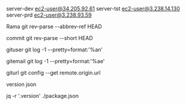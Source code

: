 server-dev ec2-user@34.205.92.61
server-tst ec2-user@3.238.14.130
server-prd ec2-user@3.238.93.59

Rama
git rev-parse --abbrev-ref HEAD

commit
git rev-parse --short HEAD

gituser
git log -1 --pretty=format:'%an'

gitemail
git log -1 --pretty=format:'%ae'

giturl
git config --get remote.origin.url

version json

jq -r '.version' ./package.json

